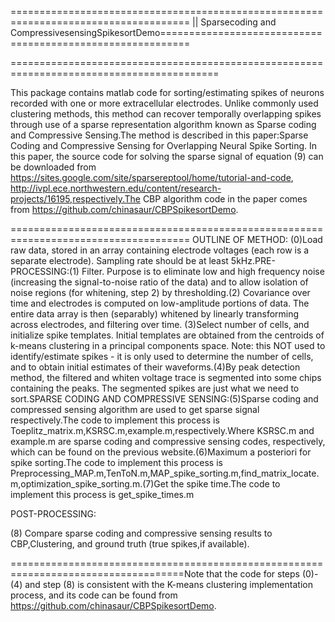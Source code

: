 =====================================================================================
||  Sparsecoding and CompressivesensingSpikesortDemo=========================================================== 

==========================================================================================

This package contains matlab code for sorting/estimating spikes of
 neurons recorded with one or more extracellular electrodes.  Unlike
commonly used clustering methods, this method can recover temporally 
overlapping spikes through use of a sparse representation algorithm known as 
Sparse coding and Compressive Sensing.The method is described in this paper:Sparse Coding and Compressive Sensing for Overlapping Neural Spike Sorting. In this paper, the source code for solving the sparse signal of equation (9) can be downloaded from  https://sites.google.com/site/sparsereptool/home/tutorial-and-code, http://ivpl.ece.northwestern.edu/content/research-projects/16195,respectively.The CBP algorithm code in the paper comes from https://github.com/chinasaur/CBPSpikesortDemo.

=====================================================================================
OUTLINE OF METHOD: (0)Load raw data, stored in an array containing electrode voltages (each row is a separate electrode). Sampling rate should be at least 5kHz.PRE-PROCESSING:(1) Filter. Purpose is to eliminate low and high frequency noise (increasing the signal-to-noise ratio of the data) and to allow isolation of noise regions (for whitening, step 2) by thresholding.(2) Covariance over time and electrodes is computed on low-amplitude portions of data. The entire data array is then (separably) whitened by linearly transforming across electrodes, and filtering over time. (3)Select number of cells, and initialize spike templates. Initial templates are obtained from the centroids of k-means clustering in a principal components space. Note: this NOT used to identify/estimate spikes - it is only used to determine the number of cells, and to obtain initial estimates of their waveforms.(4)By peak detection method, the filtered and whiten voltage trace is segmented into some chips containing the peaks. The segmented spikes are just what we need to sort.SPARSE CODING AND COMPRESSIVE SENSING:(5)Sparse coding and compressed sensing algorithm are used to get sparse signal respectively.The code to implement this process is Toeplitz_matrix.m,KSRSC.m,example.m,respectively.Where KSRSC.m and example.m are sparse coding and compressive sensing codes, respectively, which can be found on the previous website.(6)Maximum a posteriori for spike sorting.The code to implement this process is Preprocessing_MAP.m,TenToN.m,MAP_spike_sorting.m,find_matrix_locate.m,optimization_spike_sorting.m.(7)Get the spike time.The code to implement this process is get_spike_times.m

 POST-PROCESSING:

(8) Compare sparse coding and compressive sensing results to CBP,Clustering, and ground truth (true spikes,if available).

====================================================================================Note that the code for steps (0)-(4) and step (8) is consistent with the K-means clustering implementation process, and its code can be found from https://github.com/chinasaur/CBPSpikesortDemo.
 




